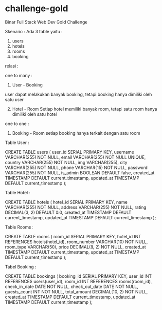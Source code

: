 # challenge-gold
Binar Full Stack Web Dev Gold Challenge


Skenario :
Ada 3 table yaitu :
1. users
2. hotels
3. rooms
4. booking

relasi : 

one to many : 

1. User - Booking

user dapat melakukan banyak booking, tetapi booking hanya dimiliki oleh satu user

2. Hotel - Room 
Setiap hotel memiliki banyak room, tetapi satu room hanya dimiliki oleh satu hotel

one to one :

1. Booking - Room
setiap booking hanya terkait dengan satu room


Table User :

CREATE TABLE users (
    user_id SERIAL PRIMARY KEY,
    username VARCHAR(255) NOT NULL,
    email VARCHAR(255) NOT NULL UNIQUE,
    country VARCHAR(255) NOT NULL,
    img VARCHAR(255),
    city VARCHAR(255) NOT NULL,
    phone VARCHAR(15) NOT NULL,
    password VARCHAR(255) NOT NULL,
    is_admin BOOLEAN DEFAULT false,
    created_at TIMESTAMP DEFAULT current_timestamp,
    updated_at TIMESTAMP DEFAULT current_timestamp
);

Table Hotel : 

CREATE TABLE hotels (
    hotel_id SERIAL PRIMARY KEY,
    name VARCHAR(255) NOT NULL,
    address VARCHAR(255) NOT NULL,
    rating DECIMAL(3, 2) DEFAULT 0.0,
    created_at TIMESTAMP DEFAULT current_timestamp,
    updated_at TIMESTAMP DEFAULT current_timestamp
);

Table Rooms :

CREATE TABLE rooms (
    room_id SERIAL PRIMARY KEY,
    hotel_id INT REFERENCES hotels(hotel_id),
    room_number VARCHAR(10) NOT NULL,
    room_type VARCHAR(50),
    price DECIMAL(8, 2) NOT NULL,
    created_at TIMESTAMP DEFAULT current_timestamp,
    updated_at TIMESTAMP DEFAULT current_timestamp
);


Tabel Booking : 

CREATE TABLE bookings (
    booking_id SERIAL PRIMARY KEY,
    user_id INT REFERENCES users(user_id),
    room_id INT REFERENCES rooms(room_id),
    check_in_date DATE NOT NULL,
    check_out_date DATE NOT NULL,
    guests_count INT NOT NULL,
    total_amount DECIMAL(10, 2) NOT NULL,
    created_at TIMESTAMP DEFAULT current_timestamp,
    updated_at TIMESTAMP DEFAULT current_timestamp
);
